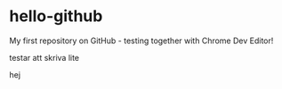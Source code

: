 hello-github
============

My first repository on GitHub - testing together with Chrome Dev Editor!

testar att skriva lite

hej
